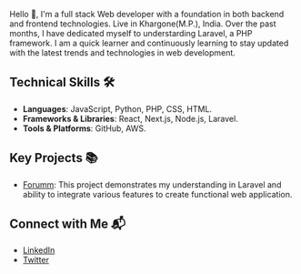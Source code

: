 Hello 👋, I'm a full stack Web developer with a foundation in both backend and frontend technologies. Live in Khargone(M.P.), India. 
Over the past months, I have dedicated myself to understarding Laravel, a PHP framework. I am a quick learner and continuously learning to stay updated with the latest trends and technologies in web development.

## Technical Skills 🛠️
- **Languages**: JavaScript, Python, PHP, CSS, HTML.
- **Frameworks & Libraries**: React, Next.js, Node.js, Laravel.
- **Tools & Platforms**: GitHub, AWS.

## Key Projects 📚
- [Forumm](https://github.com/GajendrasinghDawar/Forumm): This project demonstrates my understanding in Laravel and  ability to integrate various features to create functional web application.

## Connect with Me 📬
- [LinkedIn](https://www.linkedin.com/in/gajendrasinghdawar)
- [Twitter](https://twitter.com/Gajendrsinghdwr)




